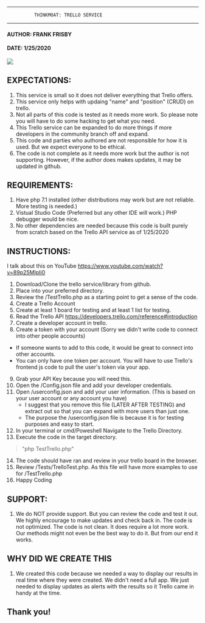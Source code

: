 ******************************************************
              THINKMOAT: TRELLO SERVICE
******************************************************

#### AUTHOR: FRANK FRISBY
#### DATE: 1/25/2020

![](https://upload.wikimedia.org/wikipedia/en/8/8c/Trello_logo.svg)

## EXPECTATIONS:
1. This service is small so it does not deliver everything that Trello offers.
2. This service only helps with updaing "name" and "position" (CRUD) on trello.
3. Not all parts of this code is tested as it needs more work. So please note you will have to do some hacking to get what you need.
4. This Trello service can be expanded to do more things if more developers in the community branch off and expand.
5. This code and parties who authored are not responsible for how it is used. But we expect everyone to be ethical.
6. The code is not complete as it needs more work but the author is not supporting. However, if the author does
    makes updates, it may be updated in github.


## REQUIREMENTS:
1. Have php 7.1 installed (other distributions may work but are not reliable. More testing is needed.)
2. Vistual Studio Code (Preferred but any other IDE will work.) PHP debugger would be nice.
3. No other dependencies are needed because this code is built purely from scratch based on the Trello API service as of 1/25/2020

## INSTRUCTIONS:
I talk about this on YouTube https://www.youtube.com/watch?v=89p25MIpIi0
1. Download/Clone the trello service/library from github.
2. Place into your preferred directory.
3. Review the /TestTrello.php as a starting point to get a sense of the code.
4. Create a Trello Account
5. Create at least 1 board for testing and at least 1 list for testing.
6. Read the Trello API https://developers.trello.com/reference#introduction
7. Create a developer account in trello.
8. Create a token with your account (Sorry we didn't write code to connect into other people accounts)
  - If someone wants to add to this code, it would be great to connect into other accounts.
  - You can only have one token per account. You will have to use Trello's frontend js code
    to pull the user's token via your app.
9. Grab your API Key because you will need this.
10. Open the /Config.json file and add your developer credentials.
11. Open /userconfig.json and add your user information. (This is based on your user account or any account you have)
    - I suggest that you remove this file (LATER AFTER TESTING) 
      and extract out so that you can expand with more users than just one.
    - The purpose the /userconfig.json file is because it is for testing purposes and easy to start.
12. In your terminal or cmd/Poweshell Navigate to the Trello Directory.
13. Execute the code in the target directory. 
> "php TestTrello.php"
14. The code should have ran and review in your trello board in the browser.
15. Review /Tests/TrelloTest.php. As this file will have more examples to use for /TestTrello.php
16. Happy Coding

## SUPPORT:
1. We do NOT provide support. But you can review the code and test it out. We highly encourage to make updates and check 
   back in. The code is not optimized. The code is not clean. It does require a lot more work. Our methods might
   not even be the best way to do it. But from our end it works.


## WHY DID WE CREATE THIS
1. We created this code because we needed a way to display our results in real time where they were created. We didn't need
   a full app. We just needed to display updates as alerts with the results so it Trello came in handy at the time.

## Thank you!
